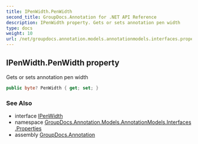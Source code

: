 ```yaml
---
title: IPenWidth.PenWidth
second_title: GroupDocs.Annotation for .NET API Reference
description: IPenWidth property. Gets or sets annotation pen width
type: docs
weight: 10
url: /net/groupdocs.annotation.models.annotationmodels.interfaces.properties/ipenwidth/penwidth/
---
```

## IPenWidth.PenWidth property

Gets or sets annotation pen width

```csharp
public byte? PenWidth { get; set; }
```

### See Also

* interface [IPenWidth](../)
* namespace [GroupDocs.Annotation.Models.AnnotationModels.Interfaces.Properties](../../ipenwidth/)
* assembly [GroupDocs.Annotation](../../../)


